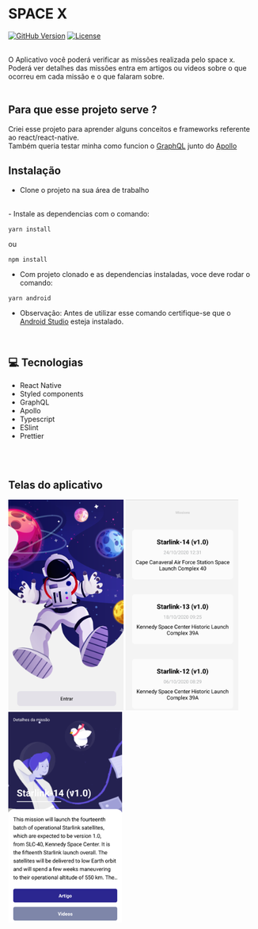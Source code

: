 # SPACE X 

[![GitHub Version](https://img.shields.io/static/v1?label=version&message=1.0.0&color=gree)](https://github.com/VictorHCord/mobile-spacex)
[![License](https://img.shields.io/static/v1?label=license&message=MIT&color=blue)](https://github.com/VictorHCord/mobile-spacex)

<br>
O Aplicativo você poderá verificar as missões realizada pelo space x.
Poderá ver detalhes das missões entra em artigos ou videos sobre o que 
ocorreu em cada missão e o que falaram sobre.
<br>
<br>

## Para que esse projeto serve ?
Criei esse projeto para aprender alguns conceitos e frameworks referente ao react/react-native.
<br>
Também queria testar minha como funcion o [GraphQL](https://graphql.org/) junto do [Apollo](https://www.apollographql.com/docs/)

## Instalação

- Clone o projeto na sua área de trabalho
<br>
- Instale as dependencias com o comando: 

```
yarn install
```
ou

```
npm install
```

- Com projeto clonado e as dependencias instaladas, voce deve rodar o comando:

``` 
yarn android
```
- Observação: Antes de utilizar esse comando certifique-se que o [Android Studio](https://developer.android.com/) esteja instalado.

<br>

## :computer: Tecnologias

- React Native
- Styled components
- GraphQL
- Apollo
- Typescript
- ESlint
- Prettier
<br>
<br>

## Telas do aplicativo

<div>
<img src="./src/assets/images/dashboard.png" alt="Tela inicial da aplicação" height="425">
<img src="./src/assets/images/tela_mission.png" alt="Tela para selecionar a missão" height="425">
<img src="./src/assets/images/detail-mission.png" alt="Tela sobre os detalhes da missão" height="425">
</div>
<br>
